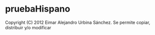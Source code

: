 # pruebaHispano
 Copyright (C) 2012 Eimar Alejandro Urbina Sánchez.
 Se permite copiar, distribuir y/o modificar
